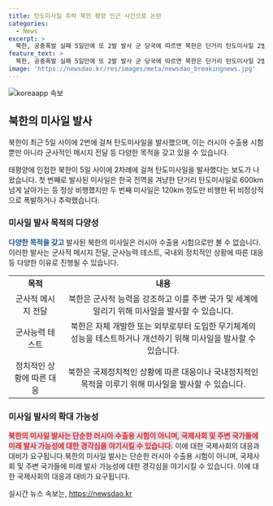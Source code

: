 ```yaml
---
title: 탄도미사일 추락 북한 평양 인근 사건으로 논란
categories:
  - News
excerpt: >
  북한, 공중폭발 실패 5일만에 또 2발 발사 군 당국에 따르면 북한은 단거리 탄도미사일 2발을 발사했지만 1발은 짧은 거리만 비행하고 두 번째는 120km에 추락했다. 이로 인해 북한의 러시아 수출용 미사일 검증이나 군사 훈련에 대한 반발으로 추정되고, 북한군이 이전 실패를 만회하기 위해 발사한 것으로도 보인다.
feature_text: >
  북한, 공중폭발 실패 5일만에 또 2발 발사 군 당국에 따르면 북한은 단거리 탄도미사일 2발을 발사했지만 1발은 짧은 거리만 비행하고 두 번째는 120km에 추락했다. 이로 인해 북한의 러시아 수출용 미사일 검증이나 군사 훈련에 대한 반발으로 추정되고, 북한군이 이전 실패를 만회하기 위해 발사한 것으로도 보인다.
image: 'https://newsdao.kr/res/images/meta/newsdao_breakingnews.jpg'
---
```


<p><img src="https://newsdao.kr/res/images/meta/newsdao_breakingnews.jpg" alt="koreaapp 속보" /></p>

<h2 data-ke-size="size26">북한의 미사일 발사</h2>

<p>북한이 최근 5일 사이에 2번에 걸쳐 탄도미사일을 발사했으며, 이는 러시아 수출용 시험뿐만 아니라 군사적인 메시지 전달 등 다양한 목적을 갖고 있을 수 있습니다.</p>

<p data-ke-size="size16">태평양에 인접한 북한이 5일 사이에 2차례에 걸쳐 탄도미사일을 발사했다는 보도가 나왔습니다. 첫 번째로 발사된 미사일은 한국 전역을 겨냥한 단거리 탄도미사일로 600km 넘게 날아가는 등 정상 비행했지만 두 번째 미사일은 120km 정도만 비행한 뒤 비정상적으로 폭발하거나 추락했습니다.</p>

<h3 data-ke-size="size24">미사일 발사 목적의 다양성</h3>

<p><b><span style="color: #1a5490;">다양한 목적을 갖고</span></b> 발사된 북한의 미사일은 러시아 수출용 시험으로만 볼 수 없습니다. 이러한 발사는 군사적 메시지 전달, 군사능력 테스트, 국내외 정치적인 상황에 따른 대응 등 다양한 이유로 진행될 수 있습니다.</p>

<table>
  <tr>
    <td style="text-align: center; height: 17px;"><b>목적</b></td>
    <td style="text-align: center; height: 17px;"><b>내용</b></td>
  </tr>
  <tr>
    <td style="text-align: center; height: 17px;">군사적 메시지 전달</td>
    <td style="text-align: center; height: 17px;">북한은 군사적 능력을 강조하고 이를 주변 국가 및 세계에 알리기 위해 미사일을 발사할 수 있습니다.</td>
  </tr>
  <tr>
    <td style="text-align: center; height: 17px;">군사능력 테스트</td>
    <td style="text-align: center; height: 17px;">북한은 자체 개발한 또는 외부로부터 도입한 무기체계의 성능을 테스트하거나 개선하기 위해 미사일을 발사할 수 있습니다.</td>
  </tr>
  <tr>
    <td style="text-align: center; height: 17px;">정치적인 상황에 따른 대응</td>
    <td style="text-align: center; height: 17px;">북한은 국제정치적인 상황에 따른 대응이나 국내정치적인 목적을 이루기 위해 미사일을 발사할 수 있습니다.</td>
  </tr>
</table>

<h3 data-ke-size="size24">미사일 발사의 확대 가능성</h3>

<p><b><span style="background-color: #21538527; color: #ee2323;">북한의 미사일 발사는 단순한 러시아 수출용 시험이 아니며, 국제사회 및 주변 국가들에 미래 발사 가능성에 대한 경각심을 야기시킬 수 있습니다.</span></b> 이에 대한 국제사회의 대응과 대비가 요구됩니다.북한의 미사일 발사는 단순한 러시아 수출용 시험이 아니며, 국제사회 및 주변 국가들에 미래 발사 가능성에 대한 경각심을 야기시킬 수 있습니다. 이에 대한 국제사회의 대응과 대비가 요구됩니다.</p>
실시간 뉴스 속보는, <a href="https://newsdao.kr" rel="dofollow">https://newsdao.kr</a>


